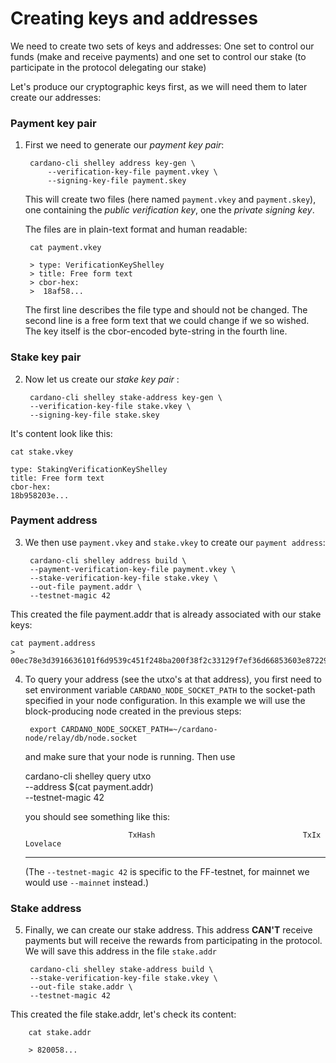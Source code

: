 # Creating keys and addresses

We need to create two sets of keys and addresses: One set to control our funds (make and receive payments) and one set to control our stake (to participate in the protocol delegating our stake)

Let's produce our cryptographic keys first, as we will need them to later create our addresses:

### Payment key pair
1. First we need to generate our _payment key pair_:

        cardano-cli shelley address key-gen \
            --verification-key-file payment.vkey \
            --signing-key-file payment.skey

   This will create two files (here named `payment.vkey` and `payment.skey`),
   one containing the _public verification key_, one the _private signing key_.

   The files are in plain-text format and human readable:

        cat payment.vkey

        > type: VerificationKeyShelley
        > title: Free form text
        > cbor-hex:
        >  18af58...

   The first line describes the file type and should not be changed.
   The second line is a free form text that we could change if we so wished.
   The key itself is the cbor-encoded byte-string in the fourth line.

### Stake key pair
2. Now let us create our _stake key pair_ :

		cardano-cli shelley stake-address key-gen \
		--verification-key-file stake.vkey \
		--signing-key-file stake.skey

It's content look like this:

    cat stake.vkey

    type: StakingVerificationKeyShelley
    title: Free form text
    cbor-hex:
    18b958203e...

### Payment address
3. We then use `payment.vkey` and `stake.vkey` to create our `payment address`:

		cardano-cli shelley address build \
		--payment-verification-key-file payment.vkey \
		--stake-verification-key-file stake.vkey \
		--out-file payment.addr \
		--testnet-magic 42

This created the file payment.addr that is already associated with our stake keys:

    cat payment.address
    > 00ec78e3d3916636101f6d9539c451f248ba200f38f2c33129f7ef36d66853603e872296956a4d86

4. To query your address (see the utxo's at that address),
   you first need to set environment variable `CARDANO_NODE_SOCKET_PATH`
   to the socket-path specified in your node configuration. In this example we will use
   the block-producing node created in the previous steps:

        export CARDANO_NODE_SOCKET_PATH=~/cardano-node/relay/db/node.socket

   and make sure that your node is running.  Then use

    cardano-cli shelley query utxo \
            --address $(cat payment.addr) \
            --testnet-magic 42

   you should see something like this:

                              TxHash                                 TxIx        Lovelace
    ----------------------------------------------------------------------------------------

   (The `--testnet-magic 42` is specific to the FF-testnet, for mainnet we would use `--mainnet` instead.)


### Stake address
5. Finally, we can create our stake address. This address __CAN'T__ receive payments but will receive the rewards from participating in the protocol. We will save this address in the file `stake.addr`

		cardano-cli shelley stake-address build \
		--stake-verification-key-file stake.vkey \
		--out-file stake.addr \
		--testnet-magic 42

This created the file stake.addr, let's check its content:

		cat stake.addr

		> 820058...
